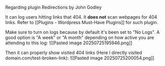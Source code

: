 Regarding plugin Redirections by John Godley

It can log users hitting links that 404. It **does not** scan webpages for 404 links. Refer to [[Plugins - Wordpress Must-Have Plugins]] for such plugin.

Make sure to turn on logs because by default it's been set to "No Logs". A good option is "A week" or "A month" depending on how active you are attending to this log:
![[Pasted image 20250725195946.png]]

Then it can properly show visited 404 links (Here I directly visited domain.com/test-broken-link):
![[Pasted image 20250725200054.png]]
